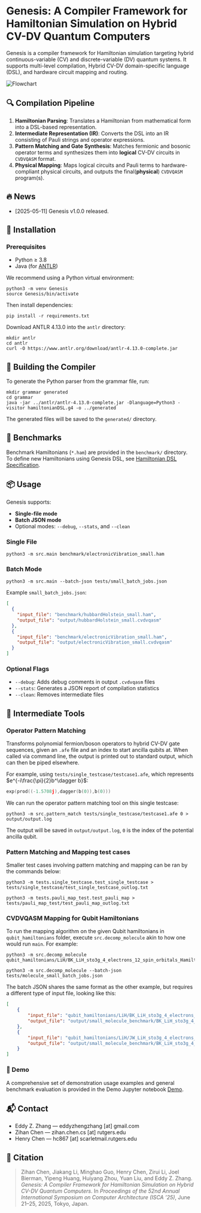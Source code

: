 # Genesis: A Compiler Framework for Hamiltonian Simulation on Hybrid CV-DV Quantum Computers

Genesis is a compiler framework for Hamiltonian simulation targeting hybrid continuous-variable (CV) and discrete-variable (DV) quantum systems. It supports multi-level compilation, Hybrid CV-DV domain-specific language (DSL), and hardware circuit mapping and routing. 

![Flowchart](doc/flowchart.png)

## 🔍 Compilation Pipeline

1. **Hamiltonian Parsing**: Translates a Hamiltonian from mathematical form into a DSL-based representation.
2. **Intermediate Representation (IR)**: Converts the DSL into an IR consisting of Pauli strings and operator expressions.
3. **Pattern Matching and Gate Synthesis**: Matches fermionic and bosonic operator terms and synthesizes them into **logical** CV-DV circuits in `CVDVQASM` format.
4. **Physical Mapping**: Maps logical circuits and Pauli terms to hardware-compliant physical circuits, and outputs the final(**physical**) `CVDVQASM` program(s).

## 🔥 News

- [2025-05-11] Genesis v1.0.0 released.

## 🚀 Installation

### Prerequisites

* Python ≥ 3.8
* Java (for [ANTLR](https://www.antlr.org/))

We recommend using a Python virtual environment:

```shell
python3 -m venv Genesis
source Genesis/bin/activate
```

Then install dependencies:

```shell
pip install -r requirements.txt
```

Download ANTLR 4.13.0 into the `antlr` directory:

```shell
mkdir antlr
cd antlr
curl -O https://www.antlr.org/download/antlr-4.13.0-complete.jar
```

## 🔧 Building the Compiler

To generate the Python parser from the grammar file, run:

```shell
mkdir grammar generated
cd grammar
java -jar ../antlr/antlr-4.13.0-complete.jar -Dlanguage=Python3 -visitor hamiltonianDSL.g4 -o ../generated
```

The generated files will be saved to the `generated/` directory.

## 🧪 Benchmarks

Benchmark Hamiltonians (`*.ham`) are provided in the `benchmark/` directory. To define new Hamiltonians using Genesis DSL, see [Hamiltonian DSL Specification](doc/grammar.md).

## 📦 Usage

Genesis supports:

* **Single-file mode**
* **Batch JSON mode**
* Optional modes: `--debug`, `--stats`, and `--clean`

### Single File

```shell
python3 -m src.main benchmark/electronicVibration_small.ham
```

### Batch Mode

```shell
python3 -m src.main --batch-json tests/small_batch_jobs.json
```

Example `small_batch_jobs.json`:

```json
[
  {
    "input_file": "benchmark/hubbardHolstein_small.ham",
    "output_file": "output/hubbardHolstein_small.cvdvqasm"
  },
  {
    "input_file": "benchmark/electronicVibration_small.ham",
    "output_file": "output/electronicVibration_small.cvdvqasm"
  }
]
```

### Optional Flags

* `--debug`: Adds debug comments in output `.cvdvqasm` files
* `--stats`: Generates a JSON report of compilation statistics
* `--clean`: Removes intermediate files

## 🧩 Intermediate Tools

### Operator Pattern Matching

Transforms polynomial fermion/boson operators to hybrid CV-DV gate sequences, given an `.afe` file and an index to start ancilla qubits at. When called via command line, the output is printed out to standard output, which can then be piped elsewhere.

For example, using `tests/single_testcase/testcase1.afe`, which represents $e^{-i\frac{\pi}{2}b^\dagger b}$:

```c
exp(prod((-1.5708j),dagger(b(0)),b(0)))
```

We can run the operator pattern matching tool on this single testcase:

```shell
python3 -m src.pattern_match tests/single_testcase/testcase1.afe 0 > output/output.log
```

The output will be saved in `output/output.log`, `0` is the index of the potential ancilla qubit.

### Pattern Matching and Mapping test cases

Smaller test cases involving pattern matching and mapping can be ran by the commands below:
```shell
python3 -m tests.single_testcase.test_single_testcase > tests/single_testcase/test_single_testcase_outlog.txt
```

```shell
python3 -m tests.pauli_map_test.test_pauli_map > tests/pauli_map_test/test_pauli_map_outlog.txt
```

### CVDVQASM Mapping for Qubit Hamiltonians

To run the mapping algorithm on the given Qubit hamiltonians in `qubit_hamiltonians` folder, execute `src.decomp_molecule` akin to how one would run `main`. For example:

```shell
python3 -m src.decomp_molecule qubit_hamiltonians/LiH/BK_LiH_sto3g_4_electrons_12_spin_orbitals_Hamiltonian_631_paulis.txt
```

```shell
python3 -m src.decomp_molecule --batch-json tests/molecule_small_batch_jobs.json
```

The batch JSON shares the same format as the other example, but requires a different type of input file, looking like this:

```json
[
    {
        "input_file": "qubit_hamiltonians/LiH/BK_LiH_sto3g_4_electrons_12_spin_orbitals_Hamiltonian_631_paulis.txt",
        "output_file": "output/small_molecule_benchmark/BK_LiH_sto3g_4_electrons_12_spin_orbitals_Hamiltonian_631_paulis.cvdvqasm"
    },
    {
        "input_file": "qubit_hamiltonians/LiH/JW_LiH_sto3g_4_electrons_12_spin_orbitals_Hamiltonian_631_paulis.txt",
        "output_file": "output/small_molecule_benchmark/BK_LiH_sto3g_4_electrons_12_spin_orbitals_Hamiltonian_631_paulis.cvdvqasm"
    }
]
```

### 📝 Demo

A comprehensive set of demonstration usage examples and general benchmark evaluation is provided in the Demo Jupyter notebook [Demo](tests/demo.ipynb).

## 📬 Contact

* Eddy Z. Zhang — eddyzhengzhang \[at] gmail\.com
* Zihan Chen — zihan.chen.cs \[at] rutgers\.edu
* Henry Chen — hc867 \[at] scarletmail\.rutgers\.edu

## 📖 Citation

> Zihan Chen, Jiakang Li, Minghao Guo, Henry Chen, Zirui Li, Joel Bierman, Yipeng Huang, Huiyang Zhou, Yuan Liu, and Eddy Z. Zhang.
> *Genesis: A Compiler Framework for Hamiltonian Simulation on Hybrid CV-DV Quantum Computers*.
> In *Proceedings of the 52nd Annual International Symposium on Computer Architecture (ISCA ’25)*, June 21–25, 2025, Tokyo, Japan.
